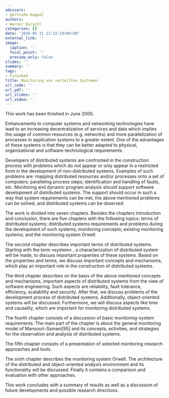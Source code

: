 ```yaml
---
advisors:
- gertrude-kappel
authors:
- Werner Kurschl
categories: []
date: '2020-05-11 21:33:29+00:00'
external_link: ''
image:
  caption: ''
  focal_point: ''
  preview_only: false
slides: ''
summary: ''
tags:
- Finished
title: Monitoring von verteilten Systemen
url_code: ''
url_pdf: ''
url_slides: ''
url_video: ''
---
```


This work has been finished in June 2000.

Enhancements to computer systems and networking technologies have lead to an increasing decentralization of services and data which implies the usage of common resources (e.g. networks) and more parallelization of processes in application systems to a greater extent. One of the advantages of these systems is that they can be better adapted to physical, organizational and software-technological requirements.

Developers of distributed systems are confronted in the construction process with problems which do not appear or only appear in a restricted form in the development of non-distributed systems. Examples of such problems are: mapping distributed resources and/or processes onto a set of computers; paralleling process steps; identification and handling of faults, etc. Monitoring and dynamic program analysis should support software development of distributed systems. The support should occur in such a way that system requirements can be met, the above mentioned problems can be solved, and distributed systems can be observed.

The work is divided into seven chapters. Besides the chapters introduction and conclusion, there are five chapters with the following topics: terms of distributed systems; distributed systems requirements and problems during the development of such systems; monitoring concepts; existing monitoring systems; and the monitoring system Orwell.

The second chapter describes important terms of distributed systems. Starting with the term »system« , a characterization of distributed system will be made, to discuss important properties of these systems. Based on the properties and terms, we discuss important concepts and mechanisms, which play an important role in the construction of distributed systems.

The third chapter describes on the basis of the above mentioned concepts and mechanisms, important aspects of distributed systems from the view of software engineering. Such aspects are reliability, fault tolerance, efficiency, scalability and security. After that, we discuss problems of the development process of distributed systems. Additionally, object-oriented systems will be discussed. Furthermore, we will discuss aspects like time and causality, which are important for monitoring distributed systems.

The fourth chapter consists of a discussion of basic monitoring-system requirements. The main part of the chapter is about the general monitoring model of Mansouri-Samani\[95\] and its concepts, activities, and strategies for the observation and analysis of distributed systems.

The fifth chapter consists of a presentation of selected monitoring research approaches and tools.

The sixth chapter describes the monitoring system Orwell. The architecture of the distributed and object-oriented analysis environment and its functionality will be discussed. Finally it contains a comparison and evaluation with other approaches.

This work concludes with a summary of results as well as a discussion of future developments and possible research directions.

&nbsp;
